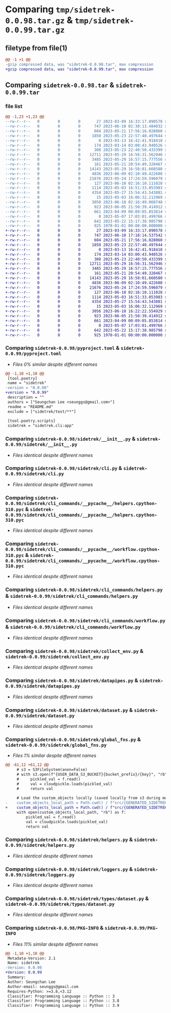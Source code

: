 # Comparing `tmp/sidetrek-0.0.98.tar.gz` & `tmp/sidetrek-0.0.99.tar.gz`

## filetype from file(1)

```diff
@@ -1 +1 @@
-gzip compressed data, was "sidetrek-0.0.98.tar", max compression
+gzip compressed data, was "sidetrek-0.0.99.tar", max compression
```

## Comparing `sidetrek-0.0.98.tar` & `sidetrek-0.0.99.tar`

### file list

```diff
@@ -1,23 +1,23 @@
--rw-r--r--   0        0        0       27 2023-03-09 16:33:17.090578 sidetrek-0.0.98/README.md
--rw-r--r--   0        0        0      747 2023-06-10 02:30:13.484032 sidetrek-0.0.98/pyproject.toml
--rw-r--r--   0        0        0      604 2023-05-21 17:56:16.028060 sidetrek-0.0.98/sidetrek/__init__.py
--rw-r--r--   0        0        0     1850 2023-05-23 22:57:40.497644 sidetrek-0.0.98/sidetrek/cli.py
--rw-r--r--   0        0        0        0 2023-03-13 16:42:41.918418 sidetrek-0.0.98/sidetrek/cli_commands/__init__.py
--rw-r--r--   0        0        0      174 2023-03-14 03:00:43.940526 sidetrek-0.0.98/sidetrek/cli_commands/__pycache__/__init__.cpython-310.pyc
--rw-r--r--   0        0        0      308 2023-05-23 22:40:50.433399 sidetrek-0.0.98/sidetrek/cli_commands/__pycache__/constants.cpython-310.pyc
--rw-r--r--   0        0        0    12711 2023-05-29 16:56:31.562946 sidetrek-0.0.98/sidetrek/cli_commands/__pycache__/helpers.cpython-310.pyc
--rw-r--r--   0        0        0     3485 2023-05-29 16:57:15.777556 sidetrek-0.0.98/sidetrek/cli_commands/__pycache__/workflow.cpython-310.pyc
--rw-r--r--   0        0        0      161 2023-05-21 20:54:49.328467 sidetrek-0.0.98/sidetrek/cli_commands/constants.py
--rw-r--r--   0        0        0    14143 2023-05-29 16:58:01.660580 sidetrek-0.0.98/sidetrek/cli_commands/helpers.py
--rw-r--r--   0        0        0     4836 2023-06-09 02:10:49.422608 sidetrek-0.0.98/sidetrek/cli_commands/workflow.py
--rw-r--r--   0        0        0    21676 2023-05-24 17:24:59.596079 sidetrek-0.0.98/sidetrek/collect_env.py
--rw-r--r--   0        0        0      127 2023-06-10 02:16:10.111028 sidetrek-0.0.98/sidetrek/constants.py
--rw-r--r--   0        0        0     1114 2023-05-03 16:51:33.053983 sidetrek-0.0.98/sidetrek/datapipes.py
--rw-r--r--   0        0        0     4354 2023-05-27 15:54:43.543881 sidetrek-0.0.98/sidetrek/dataset.py
--rw-r--r--   0        0        0       15 2023-05-03 16:06:32.112969 sidetrek-0.0.98/sidetrek/flyte/__init__.py
--rw-r--r--   0        0        0     3050 2023-06-10 02:16:49.060748 sidetrek-0.0.98/sidetrek/global_fns.py
--rw-r--r--   0        0        0      923 2023-06-05 21:50:39.414912 sidetrek-0.0.98/sidetrek/helpers.py
--rw-r--r--   0        0        0      661 2023-04-09 00:09:05.853814 sidetrek-0.0.98/sidetrek/loggers.py
--rw-r--r--   0        0        0        0 2023-05-07 17:03:01.499766 sidetrek-0.0.98/sidetrek/types/__init__.py
--rw-r--r--   0        0        0      642 2023-05-22 15:17:38.985798 sidetrek-0.0.98/sidetrek/types/dataset.py
--rw-r--r--   0        0        0      925 1970-01-01 00:00:00.000000 sidetrek-0.0.98/PKG-INFO
+-rw-r--r--   0        0        0       27 2023-03-09 16:33:17.090578 sidetrek-0.0.99/README.md
+-rw-r--r--   0        0        0      747 2023-06-10 17:18:14.537542 sidetrek-0.0.99/pyproject.toml
+-rw-r--r--   0        0        0      604 2023-05-21 17:56:16.028060 sidetrek-0.0.99/sidetrek/__init__.py
+-rw-r--r--   0        0        0     1850 2023-05-23 22:57:40.497644 sidetrek-0.0.99/sidetrek/cli.py
+-rw-r--r--   0        0        0        0 2023-03-13 16:42:41.918418 sidetrek-0.0.99/sidetrek/cli_commands/__init__.py
+-rw-r--r--   0        0        0      174 2023-03-14 03:00:43.940526 sidetrek-0.0.99/sidetrek/cli_commands/__pycache__/__init__.cpython-310.pyc
+-rw-r--r--   0        0        0      308 2023-05-23 22:40:50.433399 sidetrek-0.0.99/sidetrek/cli_commands/__pycache__/constants.cpython-310.pyc
+-rw-r--r--   0        0        0    12711 2023-05-29 16:56:31.562946 sidetrek-0.0.99/sidetrek/cli_commands/__pycache__/helpers.cpython-310.pyc
+-rw-r--r--   0        0        0     3485 2023-05-29 16:57:15.777556 sidetrek-0.0.99/sidetrek/cli_commands/__pycache__/workflow.cpython-310.pyc
+-rw-r--r--   0        0        0      161 2023-05-21 20:54:49.328467 sidetrek-0.0.99/sidetrek/cli_commands/constants.py
+-rw-r--r--   0        0        0    14143 2023-05-29 16:58:01.660580 sidetrek-0.0.99/sidetrek/cli_commands/helpers.py
+-rw-r--r--   0        0        0     4836 2023-06-09 02:10:49.422608 sidetrek-0.0.99/sidetrek/cli_commands/workflow.py
+-rw-r--r--   0        0        0    21676 2023-05-24 17:24:59.596079 sidetrek-0.0.99/sidetrek/collect_env.py
+-rw-r--r--   0        0        0      127 2023-06-10 02:16:10.111028 sidetrek-0.0.99/sidetrek/constants.py
+-rw-r--r--   0        0        0     1114 2023-05-03 16:51:33.053983 sidetrek-0.0.99/sidetrek/datapipes.py
+-rw-r--r--   0        0        0     4354 2023-05-27 15:54:43.543881 sidetrek-0.0.99/sidetrek/dataset.py
+-rw-r--r--   0        0        0       15 2023-05-03 16:06:32.112969 sidetrek-0.0.99/sidetrek/flyte/__init__.py
+-rw-r--r--   0        0        0     3056 2023-06-10 16:22:22.554929 sidetrek-0.0.99/sidetrek/global_fns.py
+-rw-r--r--   0        0        0      923 2023-06-05 21:50:39.414912 sidetrek-0.0.99/sidetrek/helpers.py
+-rw-r--r--   0        0        0      661 2023-04-09 00:09:05.853814 sidetrek-0.0.99/sidetrek/loggers.py
+-rw-r--r--   0        0        0        0 2023-05-07 17:03:01.499766 sidetrek-0.0.99/sidetrek/types/__init__.py
+-rw-r--r--   0        0        0      642 2023-05-22 15:17:38.985798 sidetrek-0.0.99/sidetrek/types/dataset.py
+-rw-r--r--   0        0        0      925 1970-01-01 00:00:00.000000 sidetrek-0.0.99/PKG-INFO
```

### Comparing `sidetrek-0.0.98/pyproject.toml` & `sidetrek-0.0.99/pyproject.toml`

 * *Files 0% similar despite different names*

```diff
@@ -1,10 +1,10 @@
 [tool.poetry]
 name = "sidetrek"
-version = "0.0.98"
+version = "0.0.99"
 description = ""
 authors = ["Seungchan Lee <seunggs@gmail.com>"]
 readme = "README.md"
 exclude = ["sidetrek/test/**"]
 
 [tool.poetry.scripts]
 sidetrek = "sidetrek.cli:app"
```

### Comparing `sidetrek-0.0.98/sidetrek/__init__.py` & `sidetrek-0.0.99/sidetrek/__init__.py`

 * *Files identical despite different names*

### Comparing `sidetrek-0.0.98/sidetrek/cli.py` & `sidetrek-0.0.99/sidetrek/cli.py`

 * *Files identical despite different names*

### Comparing `sidetrek-0.0.98/sidetrek/cli_commands/__pycache__/helpers.cpython-310.pyc` & `sidetrek-0.0.99/sidetrek/cli_commands/__pycache__/helpers.cpython-310.pyc`

 * *Files identical despite different names*

### Comparing `sidetrek-0.0.98/sidetrek/cli_commands/__pycache__/workflow.cpython-310.pyc` & `sidetrek-0.0.99/sidetrek/cli_commands/__pycache__/workflow.cpython-310.pyc`

 * *Files identical despite different names*

### Comparing `sidetrek-0.0.98/sidetrek/cli_commands/helpers.py` & `sidetrek-0.0.99/sidetrek/cli_commands/helpers.py`

 * *Files identical despite different names*

### Comparing `sidetrek-0.0.98/sidetrek/cli_commands/workflow.py` & `sidetrek-0.0.99/sidetrek/cli_commands/workflow.py`

 * *Files identical despite different names*

### Comparing `sidetrek-0.0.98/sidetrek/collect_env.py` & `sidetrek-0.0.99/sidetrek/collect_env.py`

 * *Files identical despite different names*

### Comparing `sidetrek-0.0.98/sidetrek/datapipes.py` & `sidetrek-0.0.99/sidetrek/datapipes.py`

 * *Files identical despite different names*

### Comparing `sidetrek-0.0.98/sidetrek/dataset.py` & `sidetrek-0.0.99/sidetrek/dataset.py`

 * *Files identical despite different names*

### Comparing `sidetrek-0.0.98/sidetrek/global_fns.py` & `sidetrek-0.0.99/sidetrek/global_fns.py`

 * *Files 1% similar despite different names*

```diff
@@ -61,12 +61,12 @@
     # s3 = S3FileSystem(anon=False)
     # with s3.open(f"{USER_DATA_S3_BUCKET}{bucket_prefix}/{key}", "rb") as f:
     #     pickled_val = f.read()
     #     val = cloudpickle.loads(pickled_val)
     #     return val
 
     # Load the custom_objects locally (saved locally from s3 during model build)
-    custom_objects_local_path = Path.cwd() / f"src/{GENERATED_SIDETREK_DIRNAME}/custom_objects" / f"{user_prefix}.cpkl"
+    custom_objects_local_path = Path.cwd() / f"src/{GENERATED_SIDETREK_DIRNAME}/custom_objects/{key}" / f"{user_prefix}.cpkl"
     with open(custom_objects_local_path, "rb") as f:
         pickled_val = f.read()
         val = cloudpickle.loads(pickled_val)
         return val
```

### Comparing `sidetrek-0.0.98/sidetrek/helpers.py` & `sidetrek-0.0.99/sidetrek/helpers.py`

 * *Files identical despite different names*

### Comparing `sidetrek-0.0.98/sidetrek/loggers.py` & `sidetrek-0.0.99/sidetrek/loggers.py`

 * *Files identical despite different names*

### Comparing `sidetrek-0.0.98/sidetrek/types/dataset.py` & `sidetrek-0.0.99/sidetrek/types/dataset.py`

 * *Files identical despite different names*

### Comparing `sidetrek-0.0.98/PKG-INFO` & `sidetrek-0.0.99/PKG-INFO`

 * *Files 11% similar despite different names*

```diff
@@ -1,10 +1,10 @@
 Metadata-Version: 2.1
 Name: sidetrek
-Version: 0.0.98
+Version: 0.0.99
 Summary: 
 Author: Seungchan Lee
 Author-email: seunggs@gmail.com
 Requires-Python: >=3.8,<3.12
 Classifier: Programming Language :: Python :: 3
 Classifier: Programming Language :: Python :: 3.8
 Classifier: Programming Language :: Python :: 3.9
```


